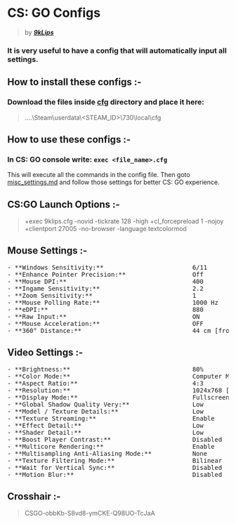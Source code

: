 # CS: GO Configs
> by ***[9kLips](https://steamcommunity.com/id/9klips/)***

### It is very useful to have a config that will automatically input all settings.

## How to install these configs :-
### Download the files inside [cfg](cfg/) directory and place it here:
> ....\Steam\userdata\\<STEAM_ID>\730\local\cfg

## How to use these configs :-
### In CS: GO console write: `exec <file_name>.cfg`
This will execute all the commands in the config file.
Then goto [misc_settings.md](misc_settings.md/) and follow those settings for better CS: GO experience.

## CS:GO Launch Options :-
> +exec 9klips.cfg -novid -tickrate 128 -high +cl_forcepreload 1 -nojoy +clientport 27005 -no-browser -language textcolormod

## Mouse Settings :-
<pre>
- **Windows Sensitivity:**                        6/11
- **Enhance Pointer Precision:**                  Off
- **Mouse DPI:**                                  400
- **Ingame Sensitivity:**                         2.2
- **Zoom Sensitivity:**                           1
- **Mouse Polling Rate:**                         1000 Hz
- **eDPI:**                                       880
- **Raw Input:**                                  ON
- **Mouse Acceleration:**                         OFF
- **360° Distance:**                              44 cm [from center of mouse]
</pre>

## Video Settings :-
<pre>
- **Brightness:**                                 80%
- **Color Mode:**                                 Computer Monitor
- **Aspect Ratio:**                               4:3
- **Resolution:**                                 1024x768 [Stretched]
- **Display Mode:**                               Fullscreen
- **Global Shadow Quality Very:**                 Low
- **Model / Texture Details:**                    Low
- **Texture Streaming:**                          Enable
- **Effect Detail:**                              Low
- **Shader Detail:**                              Low
- **Boost Player Contrast:**                      Disabled
- **Multicore Rendering:**                        Enable
- **Multisampling Anti-Aliasing Mode:**           None
- **Texture Filtering Mode:**                     Bilinear
- **Wait for Vertical Sync:**                     Disabled
- **Motion Blur:**                                Disabled
</pre>

## Crosshair :-
> CSGO-obbKb-S8vd8-ymCKE-Q98UO-TcJaA
